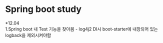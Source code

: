 # Spring boot study

*12.04 <br>
1.Spring boot 내 Test 기능을 찾아봄 - log4j2 DI시 boot-starter에 내장되어 있는 logback을 제외시켜야함

